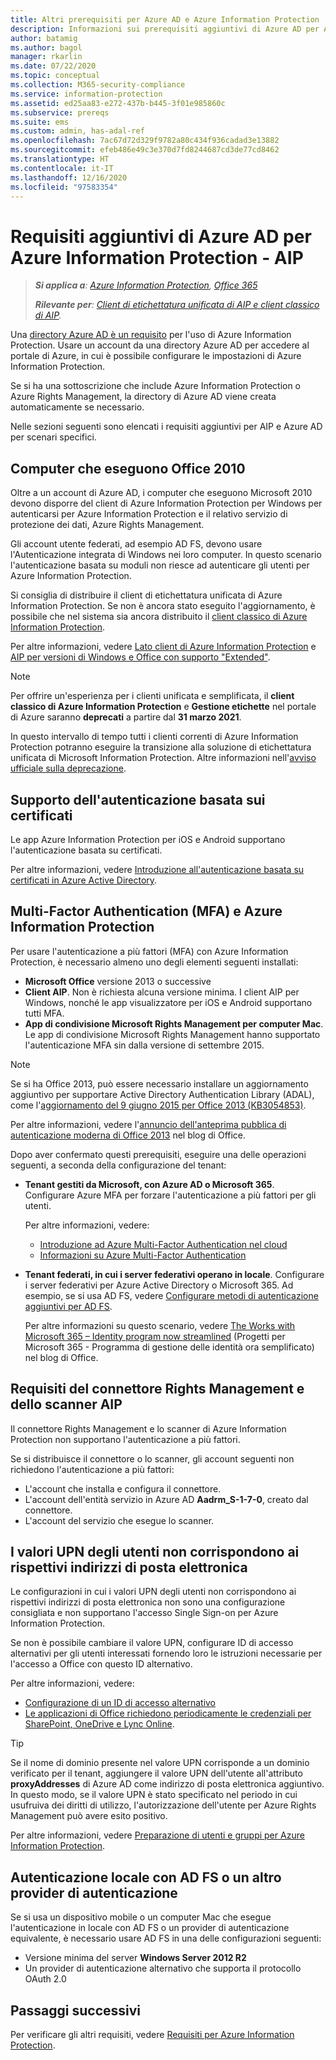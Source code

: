 ```yaml
---
title: Altri prerequisiti per Azure AD e Azure Information Protection
description: Informazioni sui prerequisiti aggiuntivi di Azure AD per Azure Information Protection in scenari specifici, ad esempio l'autenticazione a più fattori o basata su certificati oppure i computer che usano Office 2010 e altro ancora.
author: batamig
ms.author: bagol
manager: rkarlin
ms.date: 07/22/2020
ms.topic: conceptual
ms.collection: M365-security-compliance
ms.service: information-protection
ms.assetid: ed25aa83-e272-437b-b445-3f01e985860c
ms.subservice: prereqs
ms.suite: ems
ms.custom: admin, has-adal-ref
ms.openlocfilehash: 7ac67d72d329f9782a80c434f936cadad3e13882
ms.sourcegitcommit: efeb486e49c3e370d7fd8244687cd3de77cd8462
ms.translationtype: HT
ms.contentlocale: it-IT
ms.lasthandoff: 12/16/2020
ms.locfileid: "97583354"
---
```

# <a name="additional-azure-ad-requirements-for-azure-information-protection"></a>Requisiti aggiuntivi di Azure AD per Azure Information Protection - AIP

>***Si applica a**: [Azure Information Protection](https://azure.microsoft.com/pricing/details/information-protection), [Office 365](https://download.microsoft.com/download/E/C/F/ECF42E71-4EC0-48FF-AA00-577AC14D5B5C/Azure_Information_Protection_licensing_datasheet_EN-US.pdf)*
>
>***Rilevante per**: [Client di etichettatura unificata di AIP e client classico di AIP](faqs.md#whats-the-difference-between-the-azure-information-protection-classic-and-unified-labeling-clients).*

Una [directory Azure AD è un requisito](requirements.md#azure-active-directory) per l'uso di Azure Information Protection. Usare un account da una directory Azure AD per accedere al portale di Azure, in cui è possibile configurare le impostazioni di Azure Information Protection.

Se si ha una sottoscrizione che include Azure Information Protection o Azure Rights Management, la directory di Azure AD viene creata automaticamente se necessario.

Nelle sezioni seguenti sono elencati i requisiti aggiuntivi per AIP e Azure AD per scenari specifici. 

## <a name="computers-running-office-2010"></a>Computer che eseguono Office 2010

Oltre a un account di Azure AD, i computer che eseguono Microsoft 2010 devono disporre del client di Azure Information Protection per Windows per autenticarsi per Azure Information Protection e il relativo servizio di protezione dei dati, Azure Rights Management. 

Gli account utente federati, ad esempio AD FS, devono usare l'Autenticazione integrata di Windows nei loro computer. In questo scenario l'autenticazione basata su moduli non riesce ad autenticare gli utenti per Azure Information Protection.

Si consiglia di distribuire il client di etichettatura unificata di Azure Information Protection. Se non è ancora stato eseguito l'aggiornamento, è possibile che nel sistema sia ancora distribuito il [client classico di Azure Information Protection](./rms-client/aip-client.md). 

Per altre informazioni, vedere [Lato client di Azure Information Protection](rms-client/use-client.md) e [AIP per versioni di Windows e Office con supporto "Extended"](known-issues.md#aip-for-windows-and-office-versions-in-extended-support).

> [!NOTE]
> Per offrire un'esperienza per i clienti unificata e semplificata, il **client classico di Azure Information Protection** e **Gestione etichette** nel portale di Azure saranno **deprecati** a partire dal **31 marzo 2021**. 
>
> In questo intervallo di tempo tutti i clienti correnti di Azure Information Protection potranno eseguire la transizione alla soluzione di etichettatura unificata di Microsoft Information Protection. Altre informazioni nell'[avviso ufficiale sulla deprecazione](https://aka.ms/aipclassicsunset).

## <a name="support-for-certificate-based-authentication-cba"></a>Supporto dell'autenticazione basata sui certificati

Le app Azure Information Protection per iOS e Android supportano l'autenticazione basata su certificati. 

Per altre informazioni, vedere [Introduzione all'autenticazione basata su certificati in Azure Active Directory](/azure/active-directory/active-directory-certificate-based-authentication-get-started).

## <a name="multi-factor-authentication-mfa-and-azure-information-protection"></a>Multi-Factor Authentication (MFA) e Azure Information Protection

Per usare l'autenticazione a più fattori (MFA) con Azure Information Protection, è necessario almeno uno degli elementi seguenti installati:

- **Microsoft Office** versione 2013 o successive
- **Client AIP**. Non è richiesta alcuna versione minima. I client AIP per Windows, nonché le app visualizzatore per iOS e Android supportano tutti MFA.
- **App di condivisione Microsoft Rights Management per computer Mac**. Le app di condivisione Microsoft Rights Management hanno supportato l'autenticazione MFA sin dalla versione di settembre 2015.

> [!NOTE]
> Se si ha Office 2013, può essere necessario installare un aggiornamento aggiuntivo per supportare Active Directory Authentication Library (ADAL), come l'[aggiornamento del 9 giugno 2015 per Office 2013 (KB3054853)](https://support.microsoft.com/kb/3054853). 
>
> Per altre informazioni, vedere l'[annuncio dell'anteprima pubblica di autenticazione moderna di Office 2013](https://blogs.office.com/2015/03/23/office-2013-modern-authentication-public-preview-announced/) nel blog di Office.       

Dopo aver confermato questi prerequisiti, eseguire una delle operazioni seguenti, a seconda della configurazione del tenant:

- **Tenant gestiti da Microsoft, con Azure AD o Microsoft 365**. Configurare Azure MFA per forzare l'autenticazione a più fattori per gli utenti. 

    Per altre informazioni, vedere: 
    - [Introduzione ad Azure Multi-Factor Authentication nel cloud](/multi-factor-authentication/multi-factor-authentication-get-started-cloud)
    - [Informazioni su Azure Multi-Factor Authentication](/multi-factor-authentication/multi-factor-authentication)

- **Tenant federati, in cui i server federativi operano in locale**. Configurare i server federativi per Azure Active Directory o Microsoft 365. Ad esempio, se si usa AD FS, vedere [Configurare metodi di autenticazione aggiuntivi per AD FS](/windows-server/identity/ad-fs/operations/configure-additional-authentication-methods-for-ad-fs). 

    Per altre informazioni su questo scenario, vedere [The Works with Microsoft 365 – Identity program now streamlined](https://blogs.office.com/2014/01/30/the-works-with-office-365-identity-program-now-streamlined/) (Progetti per Microsoft 365 - Programma di gestione delle identità ora semplificato) nel blog di Office. 

## <a name="rights-management-connector--aip-scanner-requirements"></a>Requisiti del connettore Rights Management e dello scanner AIP

Il connettore Rights Management e lo scanner di Azure Information Protection non supportano l'autenticazione a più fattori. 

Se si distribuisce il connettore o lo scanner, gli account seguenti non richiedono l'autenticazione a più fattori:

- L'account che installa e configura il connettore.
- L'account dell'entità servizio in Azure AD **Aadrm_S-1-7-0**, creato dal connettore.
- L'account del servizio che esegue lo scanner.

## <a name="user-upn-values-dont-match-their-email-addresses"></a>I valori UPN degli utenti non corrispondono ai rispettivi indirizzi di posta elettronica

Le configurazioni in cui i valori UPN degli utenti non corrispondono ai rispettivi indirizzi di posta elettronica non sono una configurazione consigliata e non supportano l'accesso Single Sign-on per Azure Information Protection.

Se non è possibile cambiare il valore UPN, configurare ID di accesso alternativi per gli utenti interessati fornendo loro le istruzioni necessarie per l'accesso a Office con questo ID alternativo. 

Per altre informazioni, vedere:

- [Configurazione di un ID di accesso alternativo](/windows-server/identity/ad-fs/operations/configuring-alternate-login-id)
- [Le applicazioni di Office richiedono periodicamente le credenziali per SharePoint, OneDrive e Lync Online](https://support.microsoft.com/help/2913639/office-applications-periodically-prompt-for-credentials-to-sharepoint-online,-onedrive,-and-lync-online).

> [!TIP]
> Se il nome di dominio presente nel valore UPN corrisponde a un dominio verificato per il tenant, aggiungere il valore UPN dell'utente all'attributo **proxyAddresses** di Azure AD come indirizzo di posta elettronica aggiuntivo. In questo modo, se il valore UPN è stato specificato nel periodo in cui usufruiva dei diritti di utilizzo, l'autorizzazione dell'utente per Azure Rights Management può avere esito positivo. 

Per altre informazioni, vedere [Preparazione di utenti e gruppi per Azure Information Protection](prepare.md).

## <a name="authenticating-on-premises-using-ad-fs-or-another-authentication-provider"></a>Autenticazione locale con AD FS o un altro provider di autenticazione

Se si usa un dispositivo mobile o un computer Mac che esegue l'autenticazione in locale con AD FS o un provider di autenticazione equivalente, è necessario usare AD FS in una delle configurazioni seguenti:

- Versione minima del server **Windows Server 2012 R2**
- Un provider di autenticazione alternativo che supporta il protocollo OAuth 2.0

## <a name="next-steps"></a>Passaggi successivi
Per verificare gli altri requisiti, vedere [Requisiti per Azure Information Protection](requirements.md).
